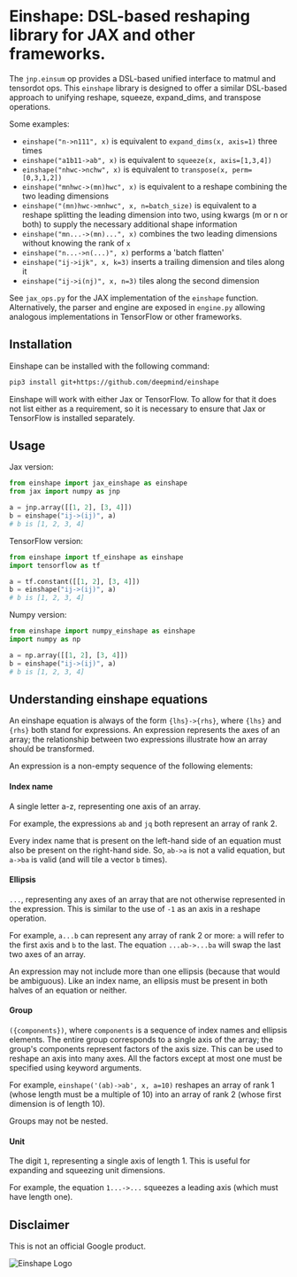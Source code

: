 # Einshape: DSL-based reshaping library for JAX and other frameworks.

The `jnp.einsum` op provides a DSL-based unified interface to matmul and
tensordot ops.
This `einshape` library is designed to offer a similar DSL-based approach
to unifying reshape, squeeze, expand_dims, and transpose operations.

Some examples:

* `einshape("n->n111", x)` is equivalent to `expand_dims(x, axis=1)` three times
* `einshape("a1b11->ab", x)` is equivalent to `squeeze(x, axis=[1,3,4])`
* `einshape("nhwc->nchw", x)` is equivalent to `transpose(x, perm=[0,3,1,2])`
* `einshape("mnhwc->(mn)hwc", x)` is equivalent to a reshape combining
  the two leading dimensions
* `einshape("(mn)hwc->mnhwc", x, n=batch_size)` is equivalent to a reshape
  splitting the leading dimension into two, using kwargs (m or n or both) to
  supply the necessary additional shape information
* `einshape("mn...->(mn)...", x)` combines the two leading dimensions without
  knowing the rank of `x`
* `einshape("n...->n(...)", x)` performs a 'batch flatten'
* `einshape("ij->ijk", x, k=3)` inserts a trailing dimension and tiles along it
* `einshape("ij->i(nj)", x, n=3)` tiles along the second dimension

See `jax_ops.py` for the JAX implementation of the `einshape` function.
Alternatively, the parser and engine are exposed in `engine.py` allowing
analogous implementations in TensorFlow or other frameworks.

## Installation

Einshape can be installed with the following command:

```bash
pip3 install git+https://github.com/deepmind/einshape
```

Einshape will work with either Jax or TensorFlow. To allow for that it does not
list either as a requirement, so it is necessary to ensure that Jax or
TensorFlow is installed separately.

## Usage

Jax version:

```py
from einshape import jax_einshape as einshape
from jax import numpy as jnp

a = jnp.array([[1, 2], [3, 4]])
b = einshape("ij->(ij)", a)
# b is [1, 2, 3, 4]
```

TensorFlow version:

```py
from einshape import tf_einshape as einshape
import tensorflow as tf

a = tf.constant([[1, 2], [3, 4]])
b = einshape("ij->(ij)", a)
# b is [1, 2, 3, 4]
```

Numpy version:

```py
from einshape import numpy_einshape as einshape
import numpy as np

a = np.array([[1, 2], [3, 4]])
b = einshape("ij->(ij)", a)
# b is [1, 2, 3, 4]
```

## Understanding einshape equations

An einshape equation is always of the form `{lhs}->{rhs}`, where `{lhs}` and
`{rhs}` both stand for expressions. An expression represents the axes of an
array; the relationship between two expressions illustrate how an array should
be transformed.

An expression is a non-empty sequence of the following elements:

#### Index name

A single letter a-z, representing one axis of an array.

For example, the expressions `ab` and `jq` both represent an array of rank 2.

Every index name that is present on the left-hand side of an equation must
also be present on the right-hand side. So, `ab->a` is not a valid
equation, but `a->ba` is valid (and will tile a vector `b` times).

#### Ellipsis

`...`, representing any axes of an array that are not otherwise represented in
the expression. This is similar to the use of `-1` as an axis in a reshape
operation.

For example, `a...b` can represent any array of rank 2 or more: `a`
will refer to the first axis and `b` to the last. The equation `...ab->...ba`
will swap the last two axes of an array.

An expression may not include more than
one ellipsis (because that would be ambiguous). Like an index name, an ellipsis
must be present in both halves of an equation or neither.

#### Group

`({components})`, where `components` is a sequence of index names and ellipsis
elements. The entire group corresponds to a single axis of the array; the
group's components represent factors of the axis size. This can be used to
reshape an axis into many axes. All the factors except at most one must be
specified using keyword arguments.

For example, `einshape('(ab)->ab', x, a=10)` reshapes an array of rank 1 (whose
length must be a multiple of 10) into an array of rank 2 (whose first dimension
is of length 10).

Groups may not be nested.

#### Unit

The digit `1`, representing a single axis of length 1. This is
useful for expanding and squeezing unit dimensions.

For example, the equation `1...->...` squeezes a leading axis (which must have
length one).

## Disclaimer

This is not an official Google product.

![Einshape Logo](einshape-logo.png)

